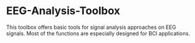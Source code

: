 # EEG-Analysis-Toolbox

This toolbox offers basic tools for signal analysis approaches on EEG signals. Most of the functions are especially designed for BCI applications.

